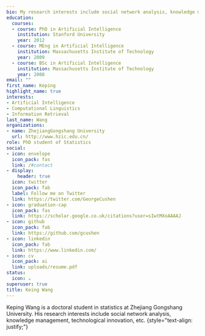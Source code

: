 ```yaml
---
bio: My research interests include social network analysis, knowledge management, technological innovation, etc.
education:
  courses:
  - course: PhD in Artificial Intelligence
    institution: Stanford University
    year: 2012
  - course: MEng in Artificial Intelligence
    institution: Massachusetts Institute of Technology
    year: 2009
  - course: BSc in Artificial Intelligence
    institution: Massachusetts Institute of Technology
    year: 2008
email: ""
first_name: Keping
highlight_name: true
interests:
- Artificial Intelligence
- Computational Linguistics
- Information Retrieval
last_name: Wang
organizations:
- name: ZhejiangGongshang University
  url: http://www.hzic.edu.cn/
role: PhD student of Statistics
social:
- icon: envelope
  icon_pack: fas
  link: /#contact
- display:
    header: true
  icon: twitter
  icon_pack: fab
  label: Follow me on Twitter
  link: https://twitter.com/GeorgeCushen
- icon: graduation-cap
  icon_pack: fas
  link: https://scholar.google.co.uk/citations?user=sIwtMXoAAAAJ
- icon: github
  icon_pack: fab
  link: https://github.com/gcushen
- icon: linkedin
  icon_pack: fab
  link: https://www.linkedin.com/
- icon: cv
  icon_pack: ai
  link: uploads/resume.pdf
status:
  icon: ☕️
superuser: true
title: Keing Wang
---
```


Keping Wang is a doctoral student in statistics at Zhejiang Gongshang University. His research interests include social network analysis, knowledge management, technological innovation, etc.
{style="text-align: justify;"}
